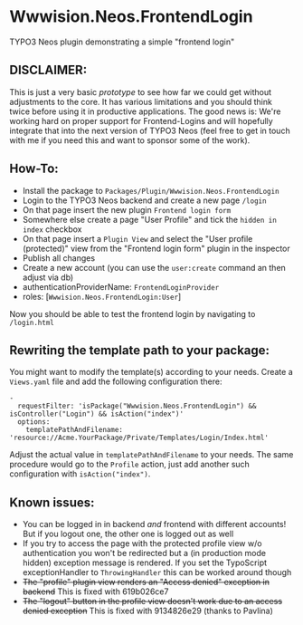Wwwision.Neos.FrontendLogin
===========================

TYPO3 Neos plugin demonstrating a simple "frontend login"

DISCLAIMER:
-----------

This is just a very basic *prototype* to see how far we could get without adjustments to the core. It has various limitations and you should think twice before using it in productive applications.
The good news is: We're working hard on proper support for Frontend-Logins and will hopefully integrate that into the next version of TYPO3 Neos (feel free to get in touch with me if you need this and want to sponsor some of the work).

How-To:
-------

* Install the package to ``Packages/Plugin/Wwwision.Neos.FrontendLogin``
* Login to the TYPO3 Neos backend and create a new page ``/login``
* On that page insert the new plugin ``Frontend login form``
* Somewhere else create a page "User Profile" and tick the ``hidden in index`` checkbox
* On that page insert a ``Plugin View`` and select the "User profile (protected)" view from the "Frontend login form" plugin in the inspector
* Publish all changes
* Create a new account (you can use the ``user:create`` command an then adjust via db)
 * authenticationProviderName: ``FrontendLoginProvider``
 * roles: [``Wwwision.Neos.FrontendLogin:User``]

Now you should be able to test the frontend login by navigating to ``/login.html``

Rewriting the template path to your package:
--------------------------------------------

You might want to modify the template(s) according to your needs. Create a ``Views.yaml`` file and
add the following configuration there:

    -
      requestFilter: 'isPackage("Wwwision.Neos.FrontendLogin") && isController("Login") && isAction("index")'
      options:
        templatePathAndFilename: 'resource://Acme.YourPackage/Private/Templates/Login/Index.html'

Adjust the actual value in ``templatePathAndFilename`` to your needs. The same procedure would go
to the ``Profile`` action, just add another such configuration with ``isAction("index")``.

Known issues:
-------------

* You can be logged in in backend *and* frontend with different accounts! But if you logout one, the other one is logged out as well
* If you try to access the page with the protected profile view w/o authentication you won't be redirected but a (in production mode hidden) exception message is rendered. If you set the TypoScript exceptionHandler to ``ThrowingHandler`` this can be worked around though
* ~~The "profile" plugin view renders an "Access denied" exception in backend~~ This is fixed with 619b026ce7
* ~~The "logout" button in the profile view doesn't work due to an access denied exception~~ This is fixed with 9134826e29 (thanks to Pavlina)
